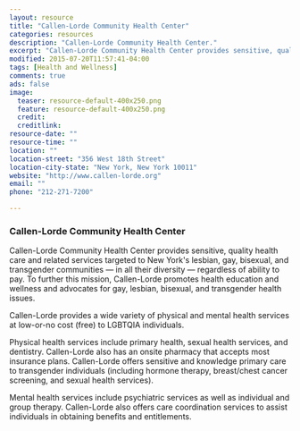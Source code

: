 ```yaml
---
layout: resource
title: "Callen-Lorde Community Health Center"
categories: resources
description: "Callen-Lorde Community Health Center."
excerpt: "Callen-Lorde Community Health Center provides sensitive, quality health care and related services targeted to New York's lesbian, gay, bisexual, and transgender communities — in all their diversity — regardless of ability to pay."
modified: 2015-07-20T11:57:41-04:00
tags: [Health and Wellness]
comments: true
ads: false
image:
  teaser: resource-default-400x250.png
  feature: resource-default-400x250.png
  credit: 
  creditlink: 
resource-date: ""
resource-time: ""
location: ""
location-street: "356 West 18th Street"
location-city-state: "New York, New York 10011"
website: "http://www.callen-lorde.org"
email: ""
phone: "212-271-7200"

---
```


### Callen-Lorde Community Health Center

Callen-Lorde Community Health Center provides sensitive, quality health care and related services targeted to New York's lesbian, gay, bisexual, and transgender communities — in all their diversity — regardless of ability to pay. To further this mission, Callen-Lorde promotes health education and wellness and advocates for gay, lesbian, bisexual, and transgender health issues.

Callen-Lorde provides a wide variety of physical and mental health services at low-or-no cost (free) to LGBTQIA individuals. 

Physical health services include primary health, sexual health services, and dentistry. Callen-Lorde also has an onsite pharmacy that accepts most insurance plans. Callen-Lorde offers sensitive and knowledge primary care to transgender individuals (including hormone therapy, breast/chest cancer screening, and sexual health services). 

Mental health services include psychiatric services as well as individual and group therapy. Callen-Lorde also offers care coordination services to assist individuals in obtaining benefits and entitlements. 
